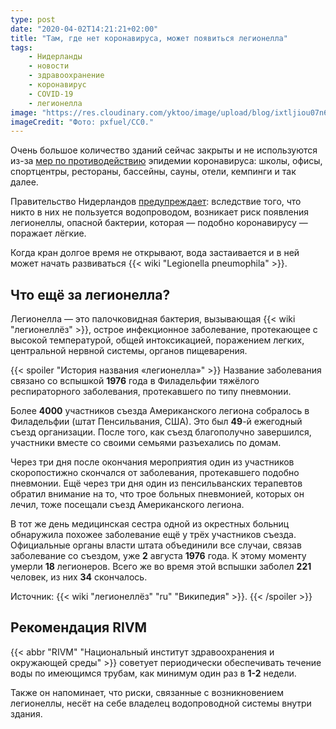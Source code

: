 ```yaml
---
type: post
date: "2020-04-02T14:21:21+02:00"
title: "Там, где нет коронавируса, может появиться легионелла"
tags:
    - Нидерланды
    - новости
    - здравоохранение
    - коронавирус
    - COVID-19
    - легионелла
image: "https://res.cloudinary.com/yktoo/image/upload/blog/ixtljiou07n6iij3unac.jpg"
imageCredit: "Фото: pxfuel/CC0."
---
```


Очень большое количество зданий сейчас закрыты и не используются из-за [мер по противодействию](0709) эпидемии коронавируса: школы, офисы, спортцентры, рестораны, бассейны, сауны, отели, кемпинги и так далее.

Правительство Нидерландов [предупреждает](https://www.ilent.nl/onderwerpen/coronavirus-en-water-bodem-en-legionella/legionella): вследствие того, что никто в них не пользуется водопроводом, возникает риск появления легионеллы, опасной бактерии, которая — подобно коронавирусу — поражает лёгкие.

<!--more-->

Когда кран долгое время не открывают, вода застаивается и в ней может начать развиваться {{< wiki "Legionella pneumophila" >}}.

## Что ещё за легионелла?

Легионелла — это палочковидная бактерия, вызывающая {{< wiki "легионеллёз" >}}, острое инфекционное заболевание, протекающее с высокой температурой, общей интоксикацией, поражением легких, центральной нервной системы, органов пищеварения.

{{< spoiler "История названия «легионелла»" >}}
Название заболевания связано со вспышкой **1976** года в Филадельфии тяжёлого респираторного заболевания, протекавшего по типу пневмонии.

Более **4000** участников съезда Американского легиона собралось в Филадельфии (штат Пенсильвания, США). Это был **49**-й ежегодный съезд организации. После того, как съезд благополучно завершился, участники вместе со своими семьями разъехались по домам.

Через три дня после окончания мероприятия один из участников скоропостижно скончался от заболевания, протекавшего подобно пневмонии. Ещё через три дня один из пенсильванских терапевтов обратил внимание на то, что трое больных пневмонией, которых он лечил, тоже посещали съезд Американского легиона.

В тот же день медицинская сестра одной из окрестных больниц обнаружила похожее заболевание ещё у трёх участников съезда. Официальные органы власти штата объединили все случаи, связав заболевание со съездом, уже **2** августа **1976** года. К этому моменту умерли **18** легионеров. Всего же во время этой вспышки заболел **221** человек, из них **34** скончалось.

Источник: {{< wiki "легионеллёз" "ru" "Википедия" >}}.
{{< /spoiler >}}

## Рекомендация RIVM

{{< abbr "RIVM" "Национальный институт здравоохранения и окружающей среды" >}} советует периодически обеспечивать течение воды по имеющимся трубам, как минимум один раз в **1-2** недели.

Также он напоминает, что риски, связанные с возникновением легионеллы, несёт на себе владелец водопроводной системы внутри здания.
